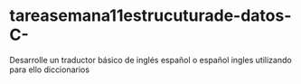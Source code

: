 # tareasemana11estrucuturade-datos-C-
Desarrolle un traductor básico de inglés español o español ingles utilizando para ello diccionarios
